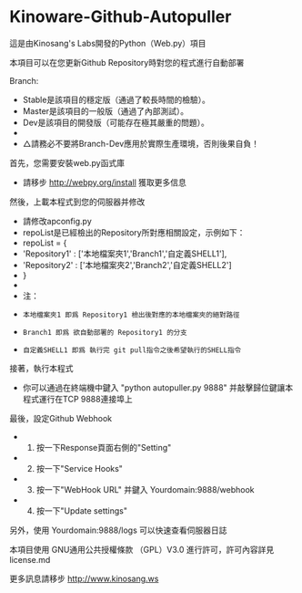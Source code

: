 Kinoware-Github-Autopuller
========

這是由Kinosang's Labs開發的Python（Web.py）項目

本項目可以在您更新Github Repository時對您的程式進行自動部署

Branch:
  * Stable是該項目的穩定版（通過了較長時間的檢驗）。
  * Master是該項目的一般版（通過了內部測試）。
  * Dev是該項目的開發版（可能存在極其嚴重的問題）。
  * 
  * △請務必不要將Branch-Dev應用於實際生產環境，否則後果自負！

首先，您需要安裝web.py函式庫
  * 請移步 http://webpy.org/install 獲取更多信息

然後，上載本程式到您的伺服器并修改
  * 請修改apconfig.py
  * repoList是已經檢出的Repository所對應相關設定，示例如下：
  * repoList = {
  *    'Repository1' : ['本地檔案夾1','Branch1','自定義SHELL1'],
  *    'Repository2' : ['本地檔案夾2','Branch2','自定義SHELL2']
  * }
  * 
  * 注：
  *     本地檔案夾1 即爲 Repository1 檢出後對應的本地檔案夾的絕對路徑
  *     Branch1 即爲 欲自動部署的 Repository1 的分支
  *     自定義SHELL1 即爲 執行完 git pull指令之後希望執行的SHELL指令

接著，執行本程式
  * 你可以通過在終端機中鍵入 "python autopuller.py 9888" 并敲擊歸位鍵讓本程式運行在TCP 9888連接埠上

最後，設定Github Webhook
  * 1. 按一下Response頁面右側的"Setting"
  * 2. 按一下"Service Hooks"
  * 3. 按一下"WebHook URL" 并鍵入 Yourdomain:9888/webhook
  * 4. 按一下"Update settings"

另外，使用 Yourdomain:9888/logs 可以快速查看伺服器日誌

本項目使用 GNU通用公共授權條款 （GPL）V3.0 進行許可，許可內容詳見license.md

更多訊息請移步 http://www.kinosang.ws
